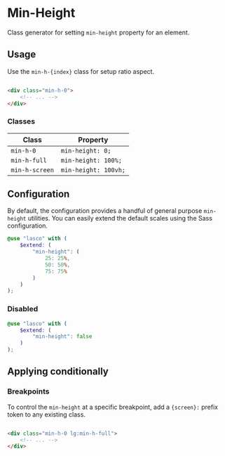 # Min-Height

Class generator for setting `min-height` property for an element.

## Usage

Use the `min-h-{index}` class for setup ratio aspect.

```html

<div class="min-h-0">
    <!-- ... -->
</div>
```

### Classes

| Class          | Property             |
|----------------|----------------------|
| `min-h-0`      | `min-height: 0;`     |
| `min-h-full`   | `min-height: 100%;`  |
| `min-h-screen` | `min-height: 100vh;` |

## Configuration

By default, the configuration provides a handful of general purpose `min-height` utilities. You can easily extend the
default scales using the Sass configuration.

```scss
@use "lasco" with (
    $extend: (
        "min-height": (
            25: 25%,
            50: 50%,
            75: 75%
        )
    )
);
```

### Disabled

```scss
@use "lasco" with (
    $extend: (
        "min-height": false
    )
);
```

## Applying conditionally

### Breakpoints

To control the `min-height` at a specific breakpoint, add a `{screen}:` prefix token to any existing class.

```html

<div class="min-h-0 lg:min-h-full">
    <!-- ... -->
</div>
```
